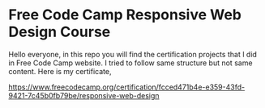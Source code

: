 # Free Code Camp Responsive Web Design Course

Hello everyone, in this repo you will find the certification projects that I did in Free Code Camp website.
I tried to follow same structure but not same content.
Here is my certificate,

https://www.freecodecamp.org/certification/fcced471b4e-e359-43fd-9421-7c45b0fb79be/responsive-web-design

